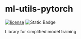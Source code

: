 # ml-utils-pytorch
[![license](https://img.shields.io/github/license/mashape/apistatus.svg?maxAge=2592000)](https://github.com/edouardlp/ml-utils/blob/master/LICENSE)
![Static Badge](https://img.shields.io/badge/based_on-pytorch-ee4c2c)

Library for simplified model training

